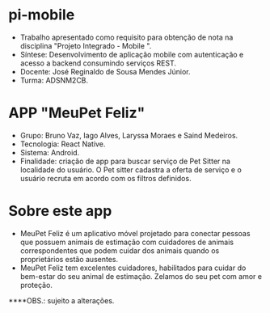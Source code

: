 # pi-mobile

* Trabalho apresentado como requisito para obtenção de nota na disciplina "Projeto Integrado - Mobile ".
* Síntese: Desenvolvimento de aplicação mobile com autenticação e acesso a backend consumindo serviços REST.
* Docente: José Reginaldo de Sousa Mendes Júnior.
* Turma: ADSNM2CB.

# APP "MeuPet Feliz"
* Grupo: Bruno Vaz, Iago Alves, Laryssa Moraes e Saind Medeiros.
* Tecnologia: React Native.
* Sistema: Android.
* Finalidade: criação de app para buscar serviço de Pet Sitter na localidade do usuário. O Pet sitter cadastra a oferta de serviço e o usuário recruta em acordo com os filtros definidos.

# Sobre este app
* MeuPet Feliz é um aplicativo móvel projetado para conectar pessoas que possuem animais de estimação com cuidadores de animais correspondentes que podem cuidar dos animais quando os proprietários estão ausentes.
* MeuPet Feliz tem excelentes cuidadores, habilitados para cuidar do bem-estar do seu animal de estimação. Zelamos do seu pet com amor e proteção.

****OBS.: sujeito a alterações.
